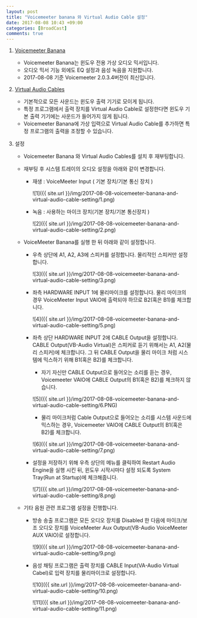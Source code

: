 ```yaml
---
layout: post
title: "Voicemeeter banana 와 Virtual Audio Cable 설정"
date: 2017-08-08 10:43 +09:00
categories: [BroadCast]
comments: true
---
```


1. [Voicemeeter Banana](http://www.vb-audio.com/Voicemeeter/banana.htm)

   * Voicemeeter Banana는 윈도우 전용 가상 오디오 믹서입니다. 
   * 오디오 믹서 기능 외에도 EQ 설정과 음성 녹음을 지원합니다.
   * 2017-08-08 기준 Voicemeeter 2.0.3.4버전이 최신입니다.

2. [Virtual Audio Cables](http://www.vb-audio.com/Cable/index.htm)

   * 기본적으로 모든 사운드는 윈도우 출력 기기로 모이게 됩니다.
   * 특정 프로그램에서 출력 장치를 Virtual Audio Cable로 설정한다면 윈도우 기본 출력 기기에는 사운드가 들어가지 않게 됩니다.
   * Voicemeeter Banana에 가상 입력으로 Virtual Audio Cable를 추가하면 특정 프로그램의 출력을 조정할 수 있습니다.

3. 설정

   * Voicemeeter Banana 와 Virtual Audio Cables를 설치 후 재부팅합니다.

   * 재부팅 후 시스템 트레이의 오디오 설정을 아래와 같이 변경합니다.

     * 재생 : VoiceMeeter Input ( 기본 장치/기본 통신 장치 )

       ![1]({{ site.url }}/img/2017-08-08-voicemeeter-banana-and-virtual-audio-cable-setting/1.png)

     * 녹음 : 사용하는 마이크 장치(기본 장치/기본 통신장치 )

       ![2]({{ site.url }}/img/2017-08-08-voicemeeter-banana-and-virtual-audio-cable-setting/2.png)

   * VoiceMeeter Banana를 실행 한 뒤 아래와 같이 설정합니다.

     * 우측 상단에 A1, A2, A3에 스피커를 설정합니다. 물리적인 스피커만 설정합니다.

       ![3]({{ site.url }}/img/2017-08-08-voicemeeter-banana-and-virtual-audio-cable-setting/3.png)

     * 좌측 HARDWARE INPUT 1에 물리마이크를 설정합니다. 물리 마이크의 경우 VoiceMeeter Input VAIO에 출력되야 하므로 B2(혹은 B1)를 체크합니다.

       ![4]({{ site.url }}/img/2017-08-08-voicemeeter-banana-and-virtual-audio-cable-setting/5.png)

     * 좌측 상단 HARDWARE INPUT 2에 CABLE Output을 설정합니다. CABLE Output(VB-Audio Virtual)은 스피커로 듣기 위해서는 A1, A2(물리 스피커)에 체크합니다. 그 뒤 CABLE Output을 물리 마이크 처럼 시스템에 믹스하기 위해 B1(혹은 B2)를 체크합니다.

       * 자기 자신만 CABLE Output으로 들어오는 소리를 듣는 경우, Voicemeeter VAIO에 CABLE Output의 B1(혹은 B2)를 체크하지 않습니다.

       ![5]({{ site.url }}/img/2017-08-08-voicemeeter-banana-and-virtual-audio-cable-setting/6.PNG)

       * 물리 마이크처럼 Cable Output으로 들어오는 소리를 시스템 사운드에 믹스하는 경우, Voicemeeter VAIO에 CABLE Output의 B1(혹은 B2)를 체크합니다.

       ![6]({{ site.url }}/img/2017-08-08-voicemeeter-banana-and-virtual-audio-cable-setting/7.png)

     * 설정을 저장하기 위해 우측 상단의 메뉴를 클릭하여 Restart Audio Engine을 실행 시킨 뒤, 윈도우 시작시마다 설정 되도록 System Tray(Run at Startup)에 체크해줍니다.

       ![7]({{ site.url }}/img/2017-08-08-voicemeeter-banana-and-virtual-audio-cable-setting/8.png)

   * 기타 음원 관련 프로그램 설정을 진행합니다.

     * 방송 송출 프로그램은 모든 오디오 장치를 Disabled 한 다음에 마이크/보조 오디오 장치를 VoiceMeeter Aux Output(VB-Audio VoiceMeeter AUX VAIO)로 설정합니다.

       ![9]({{ site.url }}/img/2017-08-08-voicemeeter-banana-and-virtual-audio-cable-setting/9.png)

     * 음성 채팅 프로그램은 출력 장치를 CABLE Input(VA-Audio Virtual Cabel)로 입력 장치를 물리마이크로 설정합니다.

       ![10]({{ site.url }}/img/2017-08-08-voicemeeter-banana-and-virtual-audio-cable-setting/10.png)

       ![11]({{ site.url }}/img/2017-08-08-voicemeeter-banana-and-virtual-audio-cable-setting/11.png)

     ​

     ​
